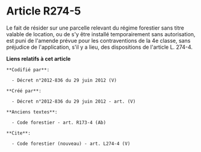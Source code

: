 # Article R274-5

Le fait de résider sur une parcelle relevant du régime forestier sans titre valable de location, ou de s'y être installé
temporairement sans autorisation, est puni de l'amende prévue pour les contraventions de la 4e classe, sans préjudice de
l'application, s'il y a lieu, des dispositions de l'article L. 274-4.

**Liens relatifs à cet article**

	**Codifié par**:

	  - Décret n°2012-836 du 29 juin 2012 (V)

	**Créé par**:

	  - Décret n°2012-836 du 29 juin 2012 - art. (V)

	**Anciens textes**:

	  - Code forestier - art. R173-4 (Ab)

	**Cite**:

	  - Code forestier (nouveau) - art. L274-4 (V)

